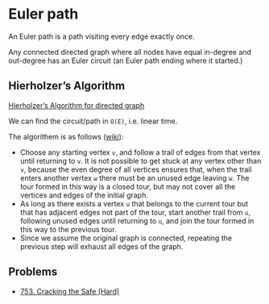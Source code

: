 # Euler path

An Euler path is a path visiting every edge exactly once.

Any connected directed graph where all nodes have equal in-degree and out-degree has an Euler circuit (an Euler path ending where it started.)

## Hierholzer’s Algorithm

[Hierholzer’s Algorithm for directed graph](https://www.geeksforgeeks.org/hierholzers-algorithm-directed-graph/)

We can find the circuit/path in `O(E)`, i.e. linear time.

The algorithem is as follows ([wiki](https://en.wikipedia.org/wiki/Eulerian_path#Hierholzer.27s_algorithm)):
* Choose any starting vertex `v`, and follow a trail of edges from that vertex until returning to `v`. It is not possible to get stuck at any vertex other than `v`, because the even degree of all vertices ensures that, when the trail enters another vertex `w` there must be an unused edge leaving `w`. The tour formed in this way is a closed tour, but may not cover all the vertices and edges of the initial graph.
* As long as there exists a vertex `u` that belongs to the current tour but that has adjacent edges not part of the tour, start another trail from `u`, following unused edges until returning to `u`, and join the tour formed in this way to the previous tour.
* Since we assume the original graph is connected, repeating the previous step will exhaust all edges of the graph.

## Problems

* [753. Cracking the Safe (Hard)](https://leetcode.com/problems/cracking-the-safe/)